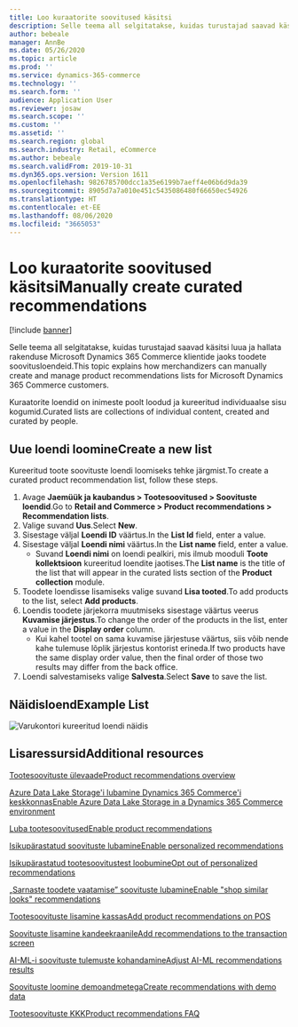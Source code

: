 ```yaml
---
title: Loo kuraatorite soovitused käsitsi
description: Selle teema all selgitatakse, kuidas turustajad saavad käsitsi luua ja hallata rakenduse Microsoft Dynamics 365 Commerce klientide jaoks toodete loendeid.
author: bebeale
manager: AnnBe
ms.date: 05/26/2020
ms.topic: article
ms.prod: ''
ms.service: dynamics-365-commerce
ms.technology: ''
ms.search.form: ''
audience: Application User
ms.reviewer: josaw
ms.search.scope: ''
ms.custom: ''
ms.assetid: ''
ms.search.region: global
ms.search.industry: Retail, eCommerce
ms.author: bebeale
ms.search.validFrom: 2019-10-31
ms.dyn365.ops.version: Version 1611
ms.openlocfilehash: 9826785700dcc1a35e6199b7aeff4e06b6d9da39
ms.sourcegitcommit: 8905d7a7a010e451c5435086480f66650ec54926
ms.translationtype: HT
ms.contentlocale: et-EE
ms.lasthandoff: 08/06/2020
ms.locfileid: "3665053"
---
```

# <a name="manually-create-curated-recommendations"></a><span data-ttu-id="4caa3-103">Loo kuraatorite soovitused käsitsi</span><span class="sxs-lookup"><span data-stu-id="4caa3-103">Manually create curated recommendations</span></span>

[!include [banner](includes/banner.md)]

<span data-ttu-id="4caa3-104">Selle teema all selgitatakse, kuidas turustajad saavad käsitsi luua ja hallata rakenduse Microsoft Dynamics 365 Commerce klientide jaoks toodete soovitusloendeid.</span><span class="sxs-lookup"><span data-stu-id="4caa3-104">This topic explains how merchandizers can manually create and manage product recommendations lists for Microsoft Dynamics 365 Commerce customers.</span></span>

<span data-ttu-id="4caa3-105">Kuraatorite loendid on inimeste poolt loodud ja kureeritud individuaalse sisu kogumid.</span><span class="sxs-lookup"><span data-stu-id="4caa3-105">Curated lists are collections of individual content, created and curated by people.</span></span>  

## <a name="create-a-new-list"></a><span data-ttu-id="4caa3-106">Uue loendi loomine</span><span class="sxs-lookup"><span data-stu-id="4caa3-106">Create a new list</span></span>

<span data-ttu-id="4caa3-107">Kureeritud toote soovituste loendi loomiseks tehke järgmist.</span><span class="sxs-lookup"><span data-stu-id="4caa3-107">To create a curated product recommendation list, follow these steps.</span></span>

1. <span data-ttu-id="4caa3-108">Avage **Jaemüük ja kaubandus &gt; Tootesoovitused &gt; Soovituste loendid**.</span><span class="sxs-lookup"><span data-stu-id="4caa3-108">Go to **Retail and Commerce &gt; Product recommendations &gt; Recommendation lists**.</span></span>
1. <span data-ttu-id="4caa3-109">Valige suvand **Uus**.</span><span class="sxs-lookup"><span data-stu-id="4caa3-109">Select **New**.</span></span>
1. <span data-ttu-id="4caa3-110">Sisestage väljal **Loendi ID** väärtus.</span><span class="sxs-lookup"><span data-stu-id="4caa3-110">In the **List Id** field, enter a value.</span></span>
1. <span data-ttu-id="4caa3-111">Sisestage väljal **Loendi nimi** väärtus.</span><span class="sxs-lookup"><span data-stu-id="4caa3-111">In the **List name** field, enter a value.</span></span>
    - <span data-ttu-id="4caa3-112">Suvand **Loendi nimi** on loendi pealkiri, mis ilmub mooduli **Toote kollektsioon** kureeritud loendite jaotises.</span><span class="sxs-lookup"><span data-stu-id="4caa3-112">The **List name** is the title of the list that will appear in the curated lists section of the **Product collection** module.</span></span>
1. <span data-ttu-id="4caa3-113">Toodete loendisse lisamiseks valige suvand **Lisa tooted**.</span><span class="sxs-lookup"><span data-stu-id="4caa3-113">To add products to the list, select **Add products**.</span></span>
1. <span data-ttu-id="4caa3-114">Loendis toodete järjekorra muutmiseks sisestage väärtus veerus **Kuvamise järjestus**.</span><span class="sxs-lookup"><span data-stu-id="4caa3-114">To change the order of the products in the list, enter a value in the **Display order** column.</span></span>
    - <span data-ttu-id="4caa3-115">Kui kahel tootel on sama kuvamise järjestuse väärtus, siis võib nende kahe tulemuse lõplik järjestus kontorist erineda.</span><span class="sxs-lookup"><span data-stu-id="4caa3-115">If two products have the same display order value, then the final order of those two results may differ from the back office.</span></span>
1. <span data-ttu-id="4caa3-116">Loendi salvestamiseks valige **Salvesta**.</span><span class="sxs-lookup"><span data-stu-id="4caa3-116">Select **Save** to save the list.</span></span>

## <a name="example-list"></a><span data-ttu-id="4caa3-117">Näidisloend</span><span class="sxs-lookup"><span data-stu-id="4caa3-117">Example List</span></span>

![Varukontori kureeritud loendi näidis](./media/examplecuratedrecolist.png)

## <a name="additional-resources"></a><span data-ttu-id="4caa3-119">Lisaressursid</span><span class="sxs-lookup"><span data-stu-id="4caa3-119">Additional resources</span></span>

[<span data-ttu-id="4caa3-120">Tootesoovituste ülevaade</span><span class="sxs-lookup"><span data-stu-id="4caa3-120">Product recommendations overview</span></span>](product-recommendations.md)

[<span data-ttu-id="4caa3-121"> Azure Data Lake Storage'i lubamine Dynamics 365 Commerce'i keskkonnas</span><span class="sxs-lookup"><span data-stu-id="4caa3-121">Enable Azure Data Lake Storage in a Dynamics 365 Commerce environment</span></span>](enable-adls-environment.md)

[<span data-ttu-id="4caa3-122">Luba tootesoovitused</span><span class="sxs-lookup"><span data-stu-id="4caa3-122">Enable product recommendations</span></span>](enable-product-recommendations.md)

[<span data-ttu-id="4caa3-123">Isikupärastatud soovituste lubamine</span><span class="sxs-lookup"><span data-stu-id="4caa3-123">Enable personalized recommendations</span></span>](personalized-recommendations.md)

[<span data-ttu-id="4caa3-124">Isikupärastatud tootesoovitustest loobumine</span><span class="sxs-lookup"><span data-stu-id="4caa3-124">Opt out of personalized recommendations</span></span>](personalization-gdpr.md)

[<span data-ttu-id="4caa3-125">„Sarnaste toodete vaatamise” soovituste lubamine</span><span class="sxs-lookup"><span data-stu-id="4caa3-125">Enable "shop similar looks" recommendations</span></span>](shop-similar-looks.md)

[<span data-ttu-id="4caa3-126">Tootesoovituste lisamine kassas</span><span class="sxs-lookup"><span data-stu-id="4caa3-126">Add product recommendations on POS</span></span>](product.md)

[<span data-ttu-id="4caa3-127">Soovituste lisamine kandeekraanile</span><span class="sxs-lookup"><span data-stu-id="4caa3-127">Add recommendations to the transaction screen</span></span>](add-recommendations-control-pos-screen.md)

[<span data-ttu-id="4caa3-128">AI-ML-i soovituste tulemuste kohandamine</span><span class="sxs-lookup"><span data-stu-id="4caa3-128">Adjust AI-ML recommendations results</span></span>](modify-product-recommendation-results.md)

[<span data-ttu-id="4caa3-129">Soovituste loomine demoandmetega</span><span class="sxs-lookup"><span data-stu-id="4caa3-129">Create recommendations with demo data</span></span>](product-recommendations-demo-data.md)

[<span data-ttu-id="4caa3-130">Tootesoovituste KKK</span><span class="sxs-lookup"><span data-stu-id="4caa3-130">Product recommendations FAQ</span></span>](faq-recommendations.md)
